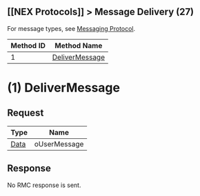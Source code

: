 ## [[NEX Protocols]] > Message Delivery (27)

For message types, see [Messaging Protocol](Messaging-Protocol#types).

| Method ID | Method Name |
| --- | --- |
| 1 | [DeliverMessage](#delivermessage) |

# (1) DeliverMessage
## Request
| Type | Name |
| --- | --- |
| [Data] | oUserMessage |

## Response
No RMC response is sent.

[Data]: NEX-Common-Types#anydataholder
